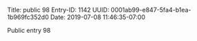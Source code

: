 Title: public 98
Entry-ID: 1142
UUID: 0001ab99-e847-5fa4-b1ea-1b969fc352d0
Date: 2019-07-08 11:46:35-07:00

Public entry 98
